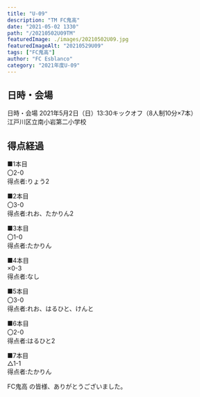 ```yaml
---
title: "U-09"
description: "TM FC鬼高"
date: "2021-05-02 1330"
path: "/20210502U09TM"
featuredImage: ./images/20210502U09.jpg
featuredImageAlt: "20210529U09"
tags: ["FC鬼高"]
author: "FC Esblanco"
category: "2021年度U-09"
---
```



## 日時・会場

日時・会場
2021年5月2日（日）13:30キックオフ（8人制10分×7本）  
江戸川区立南小岩第二小学校

## 得点経過

■1本目  
〇2-0  
得点者:りょう2

■2本目  
〇3-0  
得点者:れお、たかりん2

■3本目  
〇1-0  
得点者:たかりん

■4本目  
×0-3  
得点者:なし

■5本目  
〇3-0  
得点者:れお、はるひと、けんと

■6本目  
〇2-0  
得点者:はるひと2

■7本目  
△1-1  
得点者:たかりん


FC鬼高 の皆様、ありがとうございました。
